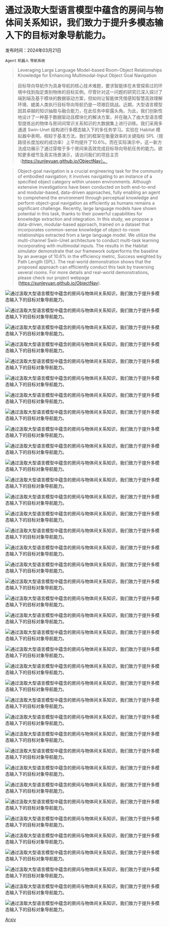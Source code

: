 # 通过汲取大型语言模型中蕴含的房间与物体间关系知识，我们致力于提升多模态输入下的目标对象导航能力。

发布时间：2024年03月21日

`Agent` `机器人` `导航系统`

> Leveraging Large Language Model-based Room-Object Relationships Knowledge for Enhancing Multimodal-Input Object Goal Navigation

> 目标导向导航作为具身导航的核心技术难题，要求智能体在未曾探索过的环境中找到指定类别物体的目标实例。尽管针对这一问题的研究已深入探讨了端到端及基于模块的数据驱动方案，但如何让智能体凭借感知智慧高效理解环境、媲美人类执行目标导向导航仍是一项艰巨挑战。近期，大型语言模型因其卓越的知识抽取与融合能力，在此任务中崭露头角。为此，我们创新性地设计了一种基于数据驱动且模块化的解决方案，并在融入了由大型语言模型提炼出的物体与房间间常识关系知识的大数据集上进行训练。我们采用多通道 Swin-Unet 结构进行多模态输入下的多任务学习。实验在 Habitat 模拟器中表明，相较于基准方法，我们的框架在衡量效率的关键指标 SPL（按路径长度加权的成功率）上平均提升了10.6%。而在实际演示中，这一新方法成功展示了通过穿梭于多个房间来高效完成目标导向导航任务的能力。欲知更多细节及真实场景演示，请访问我们的项目主页（https://sunleyuan.github.io/ObjectNav）。

> Object-goal navigation is a crucial engineering task for the community of embodied navigation; it involves navigating to an instance of a specified object category within unseen environments. Although extensive investigations have been conducted on both end-to-end and modular-based, data-driven approaches, fully enabling an agent to comprehend the environment through perceptual knowledge and perform object-goal navigation as efficiently as humans remains a significant challenge. Recently, large language models have shown potential in this task, thanks to their powerful capabilities for knowledge extraction and integration. In this study, we propose a data-driven, modular-based approach, trained on a dataset that incorporates common-sense knowledge of object-to-room relationships extracted from a large language model. We utilize the multi-channel Swin-Unet architecture to conduct multi-task learning incorporating with multimodal inputs. The results in the Habitat simulator demonstrate that our framework outperforms the baseline by an average of 10.6% in the efficiency metric, Success weighted by Path Length (SPL). The real-world demonstration shows that the proposed approach can efficiently conduct this task by traversing several rooms. For more details and real-world demonstrations, please check our project webpage (https://sunleyuan.github.io/ObjectNav).

![通过汲取大型语言模型中蕴含的房间与物体间关系知识，我们致力于提升多模态输入下的目标对象导航能力。](../../../paper_images/2403.14163/x1.png)

![通过汲取大型语言模型中蕴含的房间与物体间关系知识，我们致力于提升多模态输入下的目标对象导航能力。](../../../paper_images/2403.14163/x2.png)

![通过汲取大型语言模型中蕴含的房间与物体间关系知识，我们致力于提升多模态输入下的目标对象导航能力。](../../../paper_images/2403.14163/x3.png)

![通过汲取大型语言模型中蕴含的房间与物体间关系知识，我们致力于提升多模态输入下的目标对象导航能力。](../../../paper_images/2403.14163/x4.png)

![通过汲取大型语言模型中蕴含的房间与物体间关系知识，我们致力于提升多模态输入下的目标对象导航能力。](../../../paper_images/2403.14163/x5.png)

![通过汲取大型语言模型中蕴含的房间与物体间关系知识，我们致力于提升多模态输入下的目标对象导航能力。](../../../paper_images/2403.14163/x6.png)

![通过汲取大型语言模型中蕴含的房间与物体间关系知识，我们致力于提升多模态输入下的目标对象导航能力。](../../../paper_images/2403.14163/x7.png)

![通过汲取大型语言模型中蕴含的房间与物体间关系知识，我们致力于提升多模态输入下的目标对象导航能力。](../../../paper_images/2403.14163/x8.png)

![通过汲取大型语言模型中蕴含的房间与物体间关系知识，我们致力于提升多模态输入下的目标对象导航能力。](../../../paper_images/2403.14163/x9.png)

![通过汲取大型语言模型中蕴含的房间与物体间关系知识，我们致力于提升多模态输入下的目标对象导航能力。](../../../paper_images/2403.14163/x10.png)

![通过汲取大型语言模型中蕴含的房间与物体间关系知识，我们致力于提升多模态输入下的目标对象导航能力。](../../../paper_images/2403.14163/x11.png)

![通过汲取大型语言模型中蕴含的房间与物体间关系知识，我们致力于提升多模态输入下的目标对象导航能力。](../../../paper_images/2403.14163/x12.png)

![通过汲取大型语言模型中蕴含的房间与物体间关系知识，我们致力于提升多模态输入下的目标对象导航能力。](../../../paper_images/2403.14163/x13.png)

![通过汲取大型语言模型中蕴含的房间与物体间关系知识，我们致力于提升多模态输入下的目标对象导航能力。](../../../paper_images/2403.14163/x14.png)

![通过汲取大型语言模型中蕴含的房间与物体间关系知识，我们致力于提升多模态输入下的目标对象导航能力。](../../../paper_images/2403.14163/x15.png)

![通过汲取大型语言模型中蕴含的房间与物体间关系知识，我们致力于提升多模态输入下的目标对象导航能力。](../../../paper_images/2403.14163/x16.png)

![通过汲取大型语言模型中蕴含的房间与物体间关系知识，我们致力于提升多模态输入下的目标对象导航能力。](../../../paper_images/2403.14163/x17.png)

![通过汲取大型语言模型中蕴含的房间与物体间关系知识，我们致力于提升多模态输入下的目标对象导航能力。](../../../paper_images/2403.14163/x18.png)

![通过汲取大型语言模型中蕴含的房间与物体间关系知识，我们致力于提升多模态输入下的目标对象导航能力。](../../../paper_images/2403.14163/x19.png)

![通过汲取大型语言模型中蕴含的房间与物体间关系知识，我们致力于提升多模态输入下的目标对象导航能力。](../../../paper_images/2403.14163/x20.png)

![通过汲取大型语言模型中蕴含的房间与物体间关系知识，我们致力于提升多模态输入下的目标对象导航能力。](../../../paper_images/2403.14163/x21.png)

![通过汲取大型语言模型中蕴含的房间与物体间关系知识，我们致力于提升多模态输入下的目标对象导航能力。](../../../paper_images/2403.14163/x22.png)

![通过汲取大型语言模型中蕴含的房间与物体间关系知识，我们致力于提升多模态输入下的目标对象导航能力。](../../../paper_images/2403.14163/x23.png)

![通过汲取大型语言模型中蕴含的房间与物体间关系知识，我们致力于提升多模态输入下的目标对象导航能力。](../../../paper_images/2403.14163/x24.png)

![通过汲取大型语言模型中蕴含的房间与物体间关系知识，我们致力于提升多模态输入下的目标对象导航能力。](../../../paper_images/2403.14163/x25.png)

![通过汲取大型语言模型中蕴含的房间与物体间关系知识，我们致力于提升多模态输入下的目标对象导航能力。](../../../paper_images/2403.14163/x26.png)

![通过汲取大型语言模型中蕴含的房间与物体间关系知识，我们致力于提升多模态输入下的目标对象导航能力。](../../../paper_images/2403.14163/x27.png)

![通过汲取大型语言模型中蕴含的房间与物体间关系知识，我们致力于提升多模态输入下的目标对象导航能力。](../../../paper_images/2403.14163/x28.png)

![通过汲取大型语言模型中蕴含的房间与物体间关系知识，我们致力于提升多模态输入下的目标对象导航能力。](../../../paper_images/2403.14163/x29.png)

![通过汲取大型语言模型中蕴含的房间与物体间关系知识，我们致力于提升多模态输入下的目标对象导航能力。](../../../paper_images/2403.14163/x30.png)

![通过汲取大型语言模型中蕴含的房间与物体间关系知识，我们致力于提升多模态输入下的目标对象导航能力。](../../../paper_images/2403.14163/x31.png)

![通过汲取大型语言模型中蕴含的房间与物体间关系知识，我们致力于提升多模态输入下的目标对象导航能力。](../../../paper_images/2403.14163/x32.png)

![通过汲取大型语言模型中蕴含的房间与物体间关系知识，我们致力于提升多模态输入下的目标对象导航能力。](../../../paper_images/2403.14163/x33.png)

![通过汲取大型语言模型中蕴含的房间与物体间关系知识，我们致力于提升多模态输入下的目标对象导航能力。](../../../paper_images/2403.14163/x34.png)

![通过汲取大型语言模型中蕴含的房间与物体间关系知识，我们致力于提升多模态输入下的目标对象导航能力。](../../../paper_images/2403.14163/x35.png)

![通过汲取大型语言模型中蕴含的房间与物体间关系知识，我们致力于提升多模态输入下的目标对象导航能力。](../../../paper_images/2403.14163/x36.png)

![通过汲取大型语言模型中蕴含的房间与物体间关系知识，我们致力于提升多模态输入下的目标对象导航能力。](../../../paper_images/2403.14163/x37.png)

[Arxiv](https://arxiv.org/abs/2403.14163)